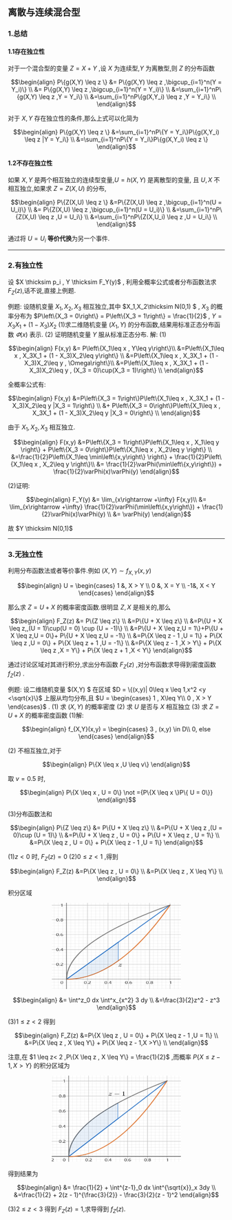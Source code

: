 ## 离散与连续混合型
### 1.总结
#### 1.1存在独立性
对于一个混合型的变量 $Z = X + Y$ ,设 $X$ 为连续型,$Y$ 为离散型,则 $Z$ 的分布函数

$$\begin{align}
    P\{g(X,Y) \leq z \} &= P\{g(X,Y) \leq z ,\bigcup_{i=1}^n(Y = Y_i)\} \\
    &= P\{g(X,Y) \leq z ,\bigcup_{i=1}^n(Y = Y_i)\} \\
    &=\sum_{i=1}^nP\{g(X,Y) \leq z ,Y = Y_i\} \\
    &=\sum_{i=1}^nP\{g(X,Y_i) \leq z ,Y = Y_i\} \\
\end{align}$$

对于 $X,Y$ 存在独立性的条件,那么上式可以化简为

$$\begin{align}
    P\{g(X,Y) \leq z \} &=\sum_{i=1}^nP\{Y = Y_i\}P\{g(X,Y_i) \leq z |Y = Y_i\} \\ 
    &=\sum_{i=1}^nP\{Y = Y_i\}P\{g(X,Y_i) \leq z \}
\end{align}$$

#### 1.2不存在独立性
如果 $X,Y$ 是两个相互独立的连续型变量,$U = h(X,Y)$ 是离散型的变量, 且 $U,X$ 不相互独立,如果求 $Z = Z(X,U)$ 的分布,

$$\begin{align}
    P\{Z(X,U) \leq z \} &=P\{Z(X,U) \leq z ,\bigcup_{i=1}^n(U = U_i)\} \\
    &= P\{Z(X,U) \leq z ,\bigcup_{i=1}^n(U = U_i)\} \\
    &=\sum_{i=1}^nP\{Z(X,U) \leq z ,U = U_i\} \\
    &=\sum_{i=1}^nP\{Z(X,U_i) \leq z ,U = U_i\} \\
\end{align}$$

通过将 $U = U_i$ **等价代换**为另一个事件.

---
### 2.有独立性
设 $X \thicksim p_i , Y \thicksim F_Y(y)$ , 利用全概率公式或者分布函数法求 $F_Z(z)$,话不说,直接上例题.

例题:
设随机变量 $X_1,X_2,X_3$ 相互独立,其中 $X_1,X_2\thicksim N(0,1) $ , $X_3$ 的概率分布为 $P\left\{X_3 = 0\right\} = P\left\{X_3 = 1\right\} = \frac{1}{2}$ , $Y = X_3X_1 + (1 - X_3)X_2$
(1)求二维随机变量 $(X_1,Y)$ 的分布函数,结果用标准正态分布函数 $\varPhi(x)$ 表示.
(2) 证明随机变量 $Y$ 服从标准正态分布.
解:
(1)

$$\begin{align}
    F(x,y) &= P\left\{X_1\leq x , Y\leq y\right\}\\
    &=P\left\{X_1\leq x , X_3X_1 + (1 - X_3)X_2\leq y\right\} \\
    &=P\left\{X_1\leq x , X_3X_1 + (1 - X_3)X_2\leq y , \Omega\right\}\\
    &=P\left\{X_1\leq x , X_3X_1 + (1 - X_3)X_2\leq y , (X_3 = 0)\cup(X_3 = 1)\right\} \\
\end{align}$$

全概率公式有:

$$\begin{align}
    F(x,y) &=P\left\{X_3 = 1\right\}P\left\{X_1\leq x , X_3X_1 + (1 - X_3)X_2\leq y |X_3 = 1\right\} \\
    &+ P\left\{X_3 = 0\right\}P\left\{X_1\leq x , X_3X_1 + (1 - X_3)X_2\leq y |X_3 = 0\right\} \\
\end{align}$$

由于 $X_1,X_2,X_3$ 相互独立.

$$\begin{align}
    F(x,y) &=P\left\{X_3 = 1\right\}P\left\{X_1\leq x , X_1\leq y \right\} + P\left\{X_3 = 0\right\}P\left\{X_1\leq x , X_2\leq y \right\} \\
    &=\frac{1}{2}P\left\{X_1\leq \min\left\{x,y\right\} \right\} + \frac{1}{2}P\left\{X_1\leq x , X_2\leq y \right\}\\
    &= \frac{1}{2}\varPhi(\min\left\{x,y\right\})  + \frac{1}{2}\varPhi(x)\varPhi(y)
\end{align}$$

(2)证明:

$$\begin{align}
    F_Y(y) &= \lim_{x\rightarrow +\infty} F(x,y)\\
    &= \lim_{x\rightarrow +\infty} \frac{1}{2}\varPhi(\min\left\{x,y\right\})  + \frac{1}{2}\varPhi(x)\varPhi(y) \\
    &= \varPhi(y)
\end{align}$$

故 $Y \thicksim N(0,1)$


---
### 3.无独立性
利用分布函数法或者等价事件.例如 $(X,Y) \sim f_{X,Y}(x,y)$

$$\begin{align}
    U = \begin{cases}
        1 &, X > Y \\
        0 &, X = Y \\
        -1&, X < Y
    \end{cases}
\end{align}$$

那么求 $Z = U + X$ 的概率密度函数.很明显 $Z,X$ 是相关的,那么

$$\begin{align}
    F_Z(z) &= P\{Z \leq z\} \\
    &=P\{U + X \leq z\} \\
    &=P\{U + X \leq z,,(U = 1)\cup(U = 0) \cup (U = -1)\} \\
    &=P\{U + X \leq z,U = 1\}+P\{U + X \leq z,U = 0\}+
    P\{U + X \leq z,U = -1\} \\
    &=P\{X \leq z - 1 ,U = 1\} + P\{X \leq z ,U = 0\} + P\{X \leq z + 1 ,U = -1\} \\
    &=P\{X \leq z - 1 ,X > Y\} + P\{X \leq z ,X = Y\} + P\{X \leq z + 1 ,X < Y\}
\end{align}$$

通过讨论区域对其进行积分,求出分布函数 $F_Z(z)$ ,对分布函数求导得到密度函数 $f_Z(z)$ .


例题:
设二维随机变量 $(X,Y) $ 在区域 $D = \{(x,y)| 0\leq x \leq 1,x^2 <y <\sqrt{x}\}$ 上服从均匀分布,且 $U = \begin{cases}
    1 , X\leq Y\\
    0 , X > Y
\end{cases}$ .
(1) 求 $(X,Y)$ 的概率密度
(2) 求 $U$ 是否与 $X$ 相互独立
(3) 求 $Z = U + X$ 的概率密度函数
(1)解:

$$\begin{align}
    f_{X,Y}(x,y) = \begin{cases}
        3 , (x,y) \in D\\
        0, else
    \end{cases}
\end{align}$$

(2) 不相互独立,对于

$$\begin{align}
    P\{X \leq x ,U \leq v\}
\end{align}$$

取 $v = 0.5$ 时, 

$$\begin{align}
    P\{X \leq x , U = 0\} \not ={P\{X \leq x \}P\{ U = 0\}}
\end{align}$$

(3)分布函数法和

$$\begin{align}
    P\{Z \leq z\} &= P\{U + X \leq z\} \\
    &=P\{U + X \leq z ,(U = 0)\cup (U = 1)\} \\
    &=P\{U + X \leq z , U = 0\} + P\{U + X \leq z , U = 1\} \\
    &=P\{X \leq z , U = 0\} + P\{X \leq z - 1 ,U = 1\}
\end{align}$$

(1)$z<0$ 时, $F_{Z}(z) = 0$
(2)$0 \leq z < 1$ ,得到

$$\begin{align}
    F_Z(z)  &=P\{X \leq z , U = 0\} \\
    &=P\{X \leq z , X \leq Y\} \\
\end{align}$$

积分区域
<center>
<img src="./图像/5.png" height = 200 width = 300>
</center>


$$\begin{align}
    &= \int^z_0 dx \int^x_{x^2} 3 dy \\
    &=\frac{3}{2}z^2 - z^3
\end{align}$$

(3)$1\leq z<2$ 得到

$$\begin{align}
    F_Z(z)  &=P\{X \leq z , U = 0\} + P\{X \leq z - 1 ,U = 1\} \\
    &=P\{X \leq z , X \leq Y\} + P\{X \leq z - 1,X >Y\} \\
\end{align}$$

注意,在 $1 \leq z< 2 ,P\{X \leq z , X \leq Y\} = \frac{1}{2}$ ,而概率 $P\{X \leq z - 1,X >Y\}$ 的积分区域为

<center>
<img src="./图像/6.png" height = 200 width = 300>
</center>

得到结果为

$$\begin{align}
    &= \frac{1}{2} + \int^{z-1}_0 dx \int^{\sqrt{x}}_x 3dy \\
    &=\frac{1}{2} + 2(z - 1)^{\frac{3}{2}} - \frac{3}{2}(z - 1)^2
\end{align}$$



(3)$2\leq z<3$ 得到 $F_Z(z) = 1$,求导得到 $f_Z(z)$.